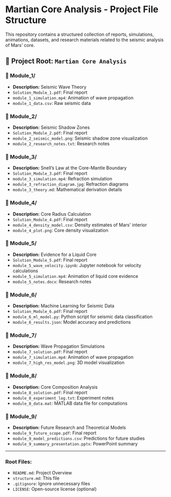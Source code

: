 # Martian Core Analysis - Project File Structure

This repository contains a structured collection of reports, simulations, animations, datasets, and research materials related to the seismic analysis of Mars' core.

## 📂 Project Root: `Martian Core Analysis`

### 📂 Module_1/ 
- **Description:** Seismic Wave Theory  
- `Solution_Module_1.pdf`: Final report  
- `module_1_simulation.mp4`: Animation of wave propagation  
- `module_1_data.csv`: Raw seismic data  

### 📂 Module_2/ 
- **Description:** Seismic Shadow Zones  
- `Solution_Module_2.pdf`: Final report  
- `module_2_seismic_model.png`: Seismic shadow zone visualization  
- `module_2_research_notes.txt`: Research notes  

### 📂 Module_3/
- **Description:** Snell’s Law at the Core-Mantle Boundary  
- `Solution_Module_3.pdf`: Final report  
- `module_3_simulation.mp4`: Refraction simulation  
- `module_3_refraction_diagram.jpg`: Refraction diagrams  
- `module_3_theory.md`: Mathematical derivation details  

### 📂 Module_4/ 
- **Description:** Core Radius Calculation  
- `Solution_Module_4.pdf`: Final report  
- `module_4_density_model.csv`: Density estimates of Mars' interior  
- `module_4_plot.png`: Core density visualization  

### 📂 Module_5/ 
- **Description:** Evidence for a Liquid Core  
- `Solution_Module_5.pdf`: Final report  
- `module_5_wave_velocity.ipynb`: Jupyter notebook for velocity calculations  
- `module_5_simulation.mp4`: Animation of liquid core evidence  
- `module_5_notes.docx`: Research notes  

### 📂 Module_6/ 
- **Description:** Machine Learning for Seismic Data  
- `Solution_Module_6.pdf`: Final report  
- `module_6_ml_model.py`: Python script for seismic data classification  
- `module_6_results.json`: Model accuracy and predictions  

### 📂 Module_7/ 
- **Description:** Wave Propagation Simulations  
- `module_7_solution.pdf`: Final report  
- `module_7_simulation.mp4`: Animation of wave propagation  
- `module_7_high_res_model.png`: 3D model visualization  

### 📂 Module_8/ 
- **Description:** Core Composition Analysis  
- `module_8_solution.pdf`: Final report  
- `module_8_experiment_log.txt`: Experiment notes  
- `module_8_data.mat`: MATLAB data file for computations  

### 📂 Module_9/ 
- **Description:** Future Research and Theoretical Models  
- `module_9_future_scope.pdf`: Final report  
- `module_9_model_predictions.csv`: Predictions for future studies  
- `module_9_summary_presentation.pptx`: PowerPoint summary  

---

### Root Files:
- `README.md`: Project Overview  
- `structure.md`: This file  
- `.gitignore`: Ignore unnecessary files  
- `LICENSE`: Open-source license (optional)  
